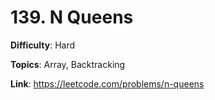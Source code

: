 # 139. N Queens

**Difficulty**: Hard

**Topics**: Array, Backtracking

**Link**: https://leetcode.com/problems/n-queens
